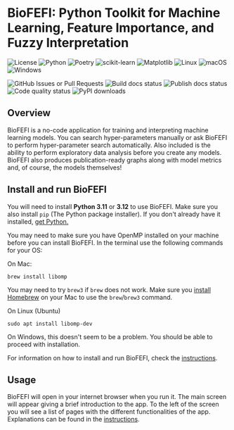 # BioFEFI: Python Toolkit for Machine Learning, Feature Importance, and Fuzzy Interpretation

![License][license-badge]
![Python][python-badge]
![Poetry][poetry-badge]
![scikit-learn][sklearn-badge]
![Matplotlib][plt-badge]
![Linux][linux-badge]
![macOS][macos-badge]
![Windows][windows-badge]

![GitHub Issues or Pull Requests][issues-badge]
![Build docs status][build-docs-badge]
![Publish docs status][publish-docs-badge]
![Code quality status][code-quality-badge]
![PyPI downloads][downloads-badge]

## Overview

BioFEFI is a no-code application for training and interpreting machine learning models. You can search hyper-parameters manually or ask BioFEFI to perform hyper-parameter search automatically. Also included is the ability to perform exploratory data analysis before you create any models. BioFEFI also produces publication-ready graphs along with model metrics and, of course, the models themselves!

## Install and run BioFEFI

You will need to install **Python 3.11** or **3.12** to use BioFEFI. Make sure you also install `pip` (The Python package installer). If you don't already have it installed, [get Python.](https://www.python.org/downloads/)

You may need to make sure you have OpenMP installed on your machine before you can install BioFEFI. In the terminal use the following commands for your OS:

On Mac:
```shell
brew install libomp
```

You may need to try `brew3` if `brew` does not work. Make sure you [install Homebrew](https://brew.sh/) on your Mac to use the `brew`/`brew3` command.

On Linux (Ubuntu)
```shell
sudo apt install libomp-dev
```

On Windows, this doesn't seem to be a problem. You should be able to proceed with installation.

For information on how to install and run BioFEFI, check the [instructions](https://biomaterials-for-medical-devices-ai.github.io/BioFEFI/users/installation.html).

## Usage

BioFEFI will open in your internet browser when you run it. The main screen will appear giving a brief introduction to the app. To the left of the screen you will see a list of pages with the different functionalities of the app. Explanations can be found in the [instructions](https://biomaterials-for-medical-devices-ai.github.io/BioFEFI/index.html).

[poetry-badge]: https://img.shields.io/badge/Poetry-%233B82F6.svg?style=for-the-badge&logo=poetry&logoColor=0B3D8D
[sklearn-badge]: https://img.shields.io/badge/scikit--learn-%23F7931E.svg?style=for-the-badge&logo=scikit-learn&logoColor=white
[plt-badge]: https://img.shields.io/badge/Matplotlib-%23ffffff.svg?style=for-the-badge&logo=Matplotlib&logoColor=black
[linux-badge]: https://img.shields.io/badge/Linux-FCC624?style=for-the-badge&logo=linux&logoColor=black
[macos-badge]: https://img.shields.io/badge/mac%20os-000000?style=for-the-badge&logo=macos&logoColor=F0F0F0
[windows-badge]: https://img.shields.io/badge/Windows-0078D6?style=for-the-badge&logo=windows&logoColor=white
[python-badge]: https://img.shields.io/badge/Python-3776AB?style=for-the-badge&logo=python&logoColor=white
[issues-badge]: https://img.shields.io/github/issues/Biomaterials-for-Medical-Devices-AI/BioFEFI?style=for-the-badge
[build-docs-badge]: https://img.shields.io/github/actions/workflow/status/Biomaterials-for-Medical-Devices-AI/BioFEFI/build-dcos.yml?style=for-the-badge&label=Build%20docs
[publish-docs-badge]: https://img.shields.io/github/actions/workflow/status/Biomaterials-for-Medical-Devices-AI/BioFEFI/publish-docs.yml?style=for-the-badge&label=Publish%20docs
[code-quality-badge]: https://img.shields.io/github/actions/workflow/status/Biomaterials-for-Medical-Devices-AI/BioFEFI/format-code.yml?style=for-the-badge&label=Code%20quality
[license-badge]: https://img.shields.io/github/license/Biomaterials-for-Medical-Devices-AI/BioFEFI?style=for-the-badge&label=License
[downloads-badge]: https://img.shields.io/pypi/dm/biofefi?style=for-the-badge

